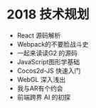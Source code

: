 # 2018 技术规划

- React 源码解析
- Webpack的不要脸战斗史
- 一起来读读G2 的源码
- JavaScript图形学基础
- Cocos2d-JS 快速入门
- WebGL 深入浅出
- 我与AR有个约会
- 前端跨界 AI 的初探

